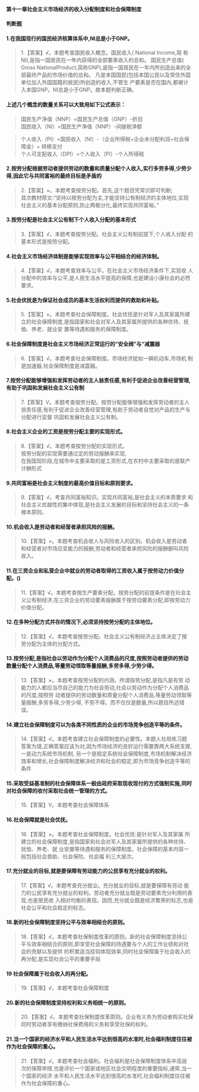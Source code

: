 #### 第十一章社会主义市场经济的收入分配制度和社会保障制度
#### 判断题

#### 1.在我国现行的国民经济核算体系中,NI总是小于GNP。
>   1.【答案】√。本题考查国民收入概念。国民收入( National Income,简
    称NI),是指一国居民在一年内获得的全部要素收入的总和。
    国民生产总值( Gross NationalProduct,简称GNP),是指一国居民在一年内所创造出来的全部最终产品的市场价值的总和。
    凡是本国国民(包括本国公民以及常住外国单位加入外国国籍的居民)所创造的收入,不管生
    产要素是否在国内,都被计入本国GNP。NI总是小于GNP。故本题判断正确。

#### 上述几个概念的数量关系可以大致用如下公式表示：
>   国民生产净值（NNP）=国民生产总值（GNP）-折旧     
    国民收入（NI）=国民生产净值（NNP）-间接税净额     
    
>   个人收入（PI）=国民收入（NI）-（企业所得税+企业未分配利润+社会保障金）+ 转移支付     
    个人可支配收入（DPI）=个人收入（PI）-个人所得税     
    
    
#### 2.按劳分配根据劳动者提供劳动的数量和质量分配个人收入,实行多劳多得,少劳少得,因此它与共同富裕的最终目标是矛盾的
>   2.【答案】×。本题考查按劳分配。首先,这个题目凭常识即可判断;   
其次教材原文:“坚持以按劳分配为主,才能坚持公有制经济的主体地位,实现社会主义的基本分配原则,防止两极分化,最终实现共同富裕。”

#### 3.按劳分配是社会主义公有制下个人收入分配的基本形式
>   3.【答案】√。本题考查按劳分配。社会主义公有制前提下,个人收入分配
    的基本形式是按劳分配。

#### 4.社会主义市场经济体制是能够实现效率与公平相结合的经济体制。
>   4.【答案】√。本题考查效率与公平。在社会主义市场经济条件下,实现收
    人分配中的效率与公平,是人民生活水平提高的保障,也是建设小康社会的必然要求。

#### 5.社会优抚是为保证社会成员的基本生活权利而提供的救助和补贴。
>   5.【答案】×。本题考查社会保障制度。社会优抚是针对军人及其家属所建
    立的社会保障制度,是指国家和社会对军人及其家属所提供的各种优待、抚恤、养老、就业安
    置等待遇和服务的保障制度。

#### 6.社会保障制度是社会主义市场经济正常运行的“安全阀”与“减震器
>   6.【答案】√。本题考查社会保障制度。市场经济犹如一辆机动车,市场机
    制是加速器,社会保障制度是减震器。

#### 7.按劳分配能够增强和发挥劳动者的主人翁责任感,有利于促进企业改善经营管理,有助于巩固和发展社会主义公有制
>   7.【答案】V。本题考查按劳分配。按劳分配能够增强和发挥劳动者的主人
    翁责任感,有利于促进企业改善经营管理,有助于劳动者自觉对产品的生产与分配进行监督
    巩固和发展社会主义公有制。

#### 8.社会主义企业的工资是按劳分配主要的实现形式。
>   8.【答案】√。本题考查按劳分配的实现形式。   
按劳分配的实现需要通过定的劳动报酬来实现,   
在我国现阶段,在城市中主要采取的是工资形式,在农村中主要采取的是联产计酬形式

#### 9.共同富裕是社会主义制度的最高价值目标和原则要求。
>   9.【答案】√。考查共同富裕知识。实现共同富裕,是社会主义的本质要求
    和社会主义优越性的集中体现,是社会主义发展的目标和坚持社会主义的一条根本原则。


#### 10.机会收入是劳动者和经营者承担风险的报酬。
>   10.【答案】×。本题考查机会收人与风险收入的区别。机会收入是劳动者
    和经营者对市场应变能力的报酬,劳动者和经营者承担风险的报酬删叫风险收入。

#### 11.在三资企业和私营企业中就业的劳动者取得的工资收入属于按劳动力价值分配。()
>   11.【答案】√。本题考查按生产要素分配。按劳分配的前提条件是在社会主义公有制经济,在三资企业的劳动要素报酬属于按劳动要素分配,即按劳动力价值分配。


#### 12.在多种分配方式并存的情况下,必须坚持按劳分配的主体地位。
>   12.【答案】√。本题考查按劳分配。社会主义公有制经济占主体决定了按
    劳分配为主体的分配方式。

#### 13.按劳分配,是指社会以劳动作为分配个人消费品的尺度,按照劳动者提供的劳动数量分配个人消费品,等量劳动领取等量报酬,多劳多得,少劳少得。
>   13.【答案】×。本题考查按劳分配的内涵。所谓按劳分配,是指凡是有劳
    动能力的人都应当尽自己的能力为社会劳动,社会以劳动作为分配个人消费品的尺度,按照劳
    动者提供的劳动数量和质量分配个人消费品,等量劳动领取等量报酬,多劳多得,少劳少得,
    不劳不得。而不仅仅是数量,所以题目所述错误。

#### 14.建立社会保障制度可以为各类不同性质的企业的市场竞争创造平等的条件。
>   14.【答案】√。本题考查建立社会保障制度的必要性。本题人社局练习题
    答案为错,正确答案应该为对,因为市场经济的良好运行需要靠两大系统支撑,
    一是动力系统市场机制,
    另一个是稳定系统社会保障制度,市场机制解决经济效率和增长,社会保障制度解决经济和社会的稳定,即为市场竞争创造平等的条件

#### 15.采取受益基准制的社会保障体系一般由政府采取现收现付的方式强制实施,同时对社会保障的收付采取社会统一管理的方式。
>   15.【答案】V。本题考查社会保障体系

#### 16.社会保障就是社会优抚。
>   16.【答案】×。本题考查社会保障制度。社会优抚:是针对军人及其家属
    所建立的社会保障制度,是指国家和社会对军人及其家属所提供的各种优待、抚恤、养老、就
    业安置等待遇和服务的保障制度。社会保障的基本内容一般包括社会救助、社会保险、社会福
    利三大层次。

#### 17.充分就业的目标,就是要保障有劳动能力的公民享有充分就业的权利。
>   17.【答案】√。本题考查充分就业。充分就业的目标,就是要保障有劳动
    能力的公民享有充分就业的权利。劳动者充分就业既是劳动要素充分利用的表现,也是居民收
    入相对均衡的表现。因而,充分就业既是经济繁荣的标志,也是社会公平和社会稳定的标志。

#### 18.新的社会保障制度坚持公平与效率相结合的原则。
>   18.【答案】√。本题考查社保制度改革的原则。新的社会保障制度坚持公
    平与效率相结合的原则,即享受社会保障的待遇要与个人的工作业绩和对社会的贡献以及提供
    的积累适当挂钩体现效率,同时社会保障属于社会收入的再分配,是实现社会公平的重要手段

#### 19 社会保障属于社会收入的再分配。
>   19.【答案】√。本题考查社会保障制度


#### 20.新的社会保障制度坚持权利和义务相统一的原则。
>   20.【答案】√。本题考查社保制度改革原则。企业有义务为劳动者购买社保
    同时劳动者享有缴纳社保费用的义务和享受社保的权利。

#### 21.当一个国家的经济水平和人民生活水平达到很高的水准时,社会福利制度往往被作为社会保障的重心。
>   21.【答案】√。本题考查社会福利。社会福利是社会保障制度体系中高层
次的保障举措,也是评价一个国家或地区社会文明程度的重要指标,通常,当一个国家的经济
水平和人民生活水平达到很高的水准时,社会福利制度往往被作为社会保障的重心。






